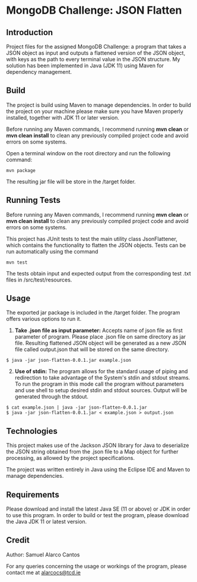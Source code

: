 # MongoDB Challenge: JSON Flatten

## Introduction
Project files for the assigned MongoDB Challenge: a program that takes a JSON object as input and outputs a flattened version of the JSON object, with keys as the path to every terminal value in the JSON structure. My solution has been implemented in Java (JDK 11) using Maven for dependency management.

## Build
The project is build using Maven to manage dependencies. In order to build the project on your machine please make sure you have Maven properly installed, together with JDK 11 or later version.

Before running any Maven commands, I recommend running __mvn clean__ or __mvn clean install__ to clean any previously compiled project code and avoid errors on some systems.

Open a terminal window on the root directory and run the following command:

```
mvn package
```
The resulting jar file will be store in the /target folder.

## Running Tests
Before running any Maven commands, I recommend running __mvn clean__ or __mvn clean install__ to clean any previously compiled project code and avoid errors on some systems.

This project has JUnit tests to test the main utility class JsonFlattener, which contains the functionality to flatten the JSON objects. Tests can be run automatically using the command

```
mvn test
```

The tests obtain input and expected output from the corresponding test .txt files in /src/test/resources.

## Usage
The exported jar package is included in the /target folder. The program offers various options to run it.
1. __Take .json file as input parameter:__ Accepts name of json file as first parameter of program. Please place .json file on same directory as jar file. Resulting flattened JSON object will be generated as a new JSON file called output.json that will be stored on the same directory.

```
$ java -jar json-flatten-0.0.1.jar example.json
```

2. __Use of stdin:__
The program allows for the standard usage of piping and redirection to take advantage of the System's stdin and stdout streams. To run the program in this mode call the program without parameters and use shell to setup desired stdin and stdout sources. Output will be generated through the stdout.

```
$ cat example.json | java -jar json-flatten-0.0.1.jar
$ java -jar json-flatten-0.0.1.jar < example.json > output.json
```

## Technologies 
This project makes use of the Jackson JSON library for Java to deserialize the JSON string obtained from the .json file to a Map object for further processing, as allowed by the project specifications.

The project was written entirely in Java using the Eclipse IDE and Maven to manage dependencies.

## Requirements
Please download and install the latest Java SE (11 or above) or JDK in order to use this program. In order to build or test the program, please download the Java JDK 11 or latest version.

## Credit
Author: Samuel Alarco Cantos

For any queries concerning the usage or workings of the program, please contact me at alarcocs@tcd.ie
